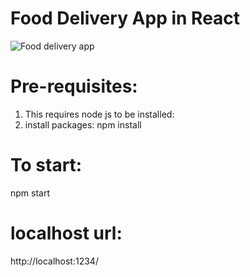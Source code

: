 # Food Delivery App in React

<img src="/images/food-delivery-app" alt="Food delivery app"/>



# Pre-requisites:
1. This requires node js to be installed:
2. install packages:
npm install

# To start:
npm start

# localhost url:
http://localhost:1234/